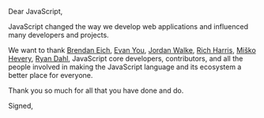 Dear JavaScript,

JavaScript changed the way we develop web applications and influenced many developers and projects.

We want to thank [Brendan Eich](https://github.com/BrendanEich), [Evan You](https://github.com/yyx990803), [Jordan Walke](https://github.com/jordwalke), [Rich Harris](https://github.com/Rich-Harris), [Miško Hevery](https://github.com/mhevery), [Ryan Dahl](https://github.com/ry), JavaScript core developers, contributors, and all the people involved in making the JavaScript language and its ecosystem a better place for everyone.

Thank you so much for all that you have done and do.

Signed,
